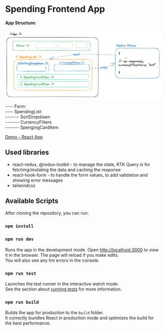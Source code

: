 # Spending Frontend App

**App Structure:** \
\
![Application structure](https://github.com/bekzodnj/spending-react/blob/main/src/assets/App.png) 


---- Form: \
---- SpendingList: \
------- SortDropdown \
------- CurrencyFilters \
------- SpengingCardItem


[Demo - React App](https://spending-react.vercel.app/)

## Used libraries
- react-redux, @redux-toolkit - to manage the state, RTK Query is for fetching/mutating the data and caching the response
- react-hook-form - to handle the form values, to add validation and showing error messages
- tailwindcss


## Available Scripts

After cloning the repository, you can run:

### `npm install`
### `npm run dev`

Runs the app in the development mode.
Open [http://localhost:3000](http://localhost:3000) to view it in the browser.
The page will reload if you make edits.\
You will also see any lint errors in the console.

### `npm run test`

Launches the test runner in the interactive watch mode.\
See the section about [running tests](https://facebook.github.io/create-react-app/docs/running-tests) for more information.

### `npm run build`

Builds the app for production to the `build` folder.\
It correctly bundles React in production mode and optimizes the build for the best performance.
